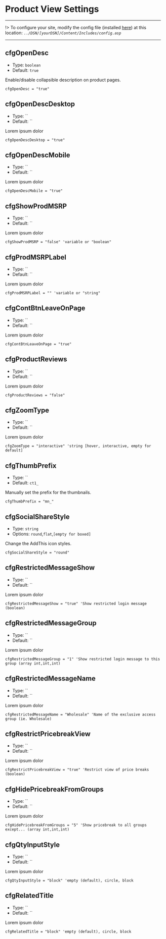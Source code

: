 # Product View Settings
---
!> To configure your site, modify the config file (installed [here](/setup?id=installation)) at this location: *`../DSN/[yourDSN]/Content/Includes/config.asp`*

---

## cfgOpenDesc
- Type: `boolean`
- Default: `true`

Enable/disable collapsible description on product pages.

    cfgOpenDesc = "true"

## cfgOpenDescDesktop
- Type: ``
- Default: ``

Lorem ipsum dolor

    cfgOpenDescDesktop = "true"
    
## cfgOpenDescMobile
- Type: ``
- Default: ``

Lorem ipsum dolor

    cfgOpenDescMobile = "true"
    
## cfgShowProdMSRP
- Type: ``
- Default: ``

Lorem ipsum dolor

    cfgShowProdMSRP = "false" 'variable or "boolean"
    
## cfgProdMSRPLabel
- Type: ``
- Default: ``

Lorem ipsum dolor

    cfgProdMSRPLabel = "" 'variable or "string"
    
## cfgContBtnLeaveOnPage
- Type: ``
- Default: ``

Lorem ipsum dolor

    cfgContBtnLeaveOnPage = "true"
    
## cfgProductReviews
- Type: ``
- Default: ``

Lorem ipsum dolor

    cfgProductReviews = "false"
    
## cfgZoomType
- Type: ``
- Default: ``

Lorem ipsum dolor

    cfgZoomType = "interactive" 'string [hover, interactive, empty for default]
    
## cfgThumbPrefix
- Type: ``
- Default: `ct1_`

Manually set the prefix for the thumbnails.

    cfgThumbPrefix = "mn_"
    
## cfgSocialShareStyle
- Type: `string`
- Options: `round`,`flat`,`[empty for boxed]`

Change the AddThis icon styles.

    cfgSocialShareStyle = "round"
    
## cfgRestrictedMessageShow
- Type: ``
- Default: ``

Lorem ipsum dolor

    cfgRestrictedMessageShow = "true" 'Show restricted login message (boolean)
    
## cfgRestrictedMessageGroup
- Type: ``
- Default: ``

Lorem ipsum dolor

    cfgRestrictedMessageGroup = "1" 'Show restricted login message to this group (array int,int,int)
    
## cfgRestrictedMessageName
- Type: ``
- Default: ``

Lorem ipsum dolor

    cfgRestrictedMessageName = "Wholesale" 'Name of the exclusive access group (ie. Wholesale)
    
## cfgRestrictPricebreakView
- Type: ``
- Default: ``

Lorem ipsum dolor

    cfgRestrictPricebreakView = "true" 'Restrict view of price breaks (boolean)
    
## cfgHidePricebreakFromGroups
- Type: ``
- Default: ``

Lorem ipsum dolor

    cfgHidePricebreakFromGroups = "5" 'Show pricebreak to all groups except... (array int,int,int)
    
## cfgQtyInputStyle
- Type: ``
- Default: ``

Lorem ipsum dolor

    cfgQtyInputStyle = "block" 'empty (default), circle, block
    
## cfgRelatedTitle
- Type: ``
- Default: ``

Lorem ipsum dolor

    cfgRelatedTitle = "block" 'empty (default), circle, block
